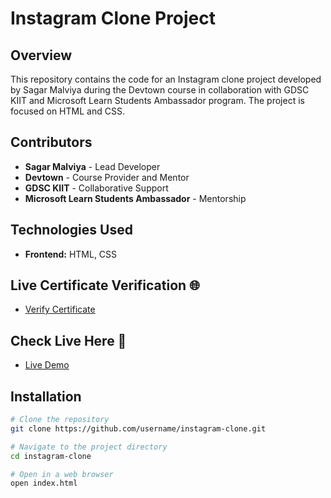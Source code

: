 # Instagram Clone Project

## Overview

This repository contains the code for an Instagram clone project developed by Sagar Malviya during the Devtown course in collaboration with GDSC KIIT and Microsoft Learn Students Ambassador program. The project is focused on HTML and CSS.

## Contributors

- **Sagar Malviya** - Lead Developer
- **Devtown** - Course Provider and Mentor
- **GDSC KIIT** - Collaborative Support
- **Microsoft Learn Students Ambassador** - Mentorship

## Technologies Used

- **Frontend:** HTML, CSS

## Live Certificate Verification 🌐

- [Verify Certificate](https://drive.google.com/file/d/1-LCnLFjsMetvsO49WcVR61FVTSGfDiXl/view)

## Check Live Here 🚀

- [Live Demo](https://sagarmalviyaa.github.io/instagram-clone/)

## Installation

```bash
# Clone the repository
git clone https://github.com/username/instagram-clone.git

# Navigate to the project directory
cd instagram-clone

# Open in a web browser
open index.html
